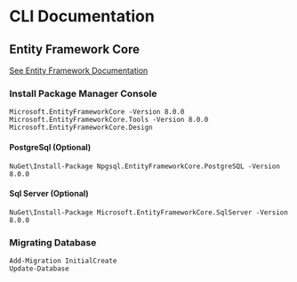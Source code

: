 # CLI Documentation

## Entity Framework Core 

[See Entity Framework Documentation](https://learn.microsoft.com/en-us/ef/core/)


### Install Package Manager Console

```
Microsoft.EntityFrameworkCore -Version 8.0.0
Microsoft.EntityFrameworkCore.Tools -Version 8.0.0
Microsoft.EntityFrameworkCore.Design
```


#### PostgreSql (Optional)

```
NuGet\Install-Package Npgsql.EntityFrameworkCore.PostgreSQL -Version 8.0.0
```


#### Sql Server (Optional)

```
NuGet\Install-Package Microsoft.EntityFrameworkCore.SqlServer -Version 8.0.0
```








### Migrating Database

```
Add-Migration InitialCreate
Update-Database
```